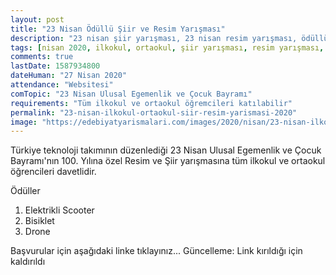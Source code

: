 ```yaml
---
layout: post
title: "23 Nisan Ödüllü Şiir ve Resim Yarışması"
description: "23 nisan şiir yarışması, 23 nisan resim yarışması, ödüllü yarışma, türkiye teknoloji takımı"
tags: [nisan 2020, ilkokul, ortaokul, şiir yarışması, resim yarışması, 23 nisan]
comments: true
lastDate: 1587934800    
dateHuman: "27 Nisan 2020"
attendance: "Websitesi"
comTopic: "23 Nisan Ulusal Egemenlik ve Çocuk Bayramı"
requirements: "Tüm ilkokul ve ortaokul öğremcileri katılabilir"
permalink: "23-nisan-ilkokul-ortaokul-siir-resim-yarismasi-2020"
image: "https://edebiyatyarismalari.com/images/2020/nisan/23-nisan-ilkokul-ortaokul-siir-resim-yarismasi.jpg"
---
```


Türkiye teknoloji takımının düzenlediği 23 Nisan Ulusal Egemenlik ve Çocuk Bayramı'nın 100. Yılına özel Resim ve Şiir yarışmasına tüm
ilkokul ve ortaokul öğrencileri davetlidir.  

Ödüller
1. Elektrikli Scooter
2. Bisiklet
3. Drone

Başvurular için aşağıdaki linke tıklayınız...
Güncelleme: Link kırıldığı için kaldırıldı